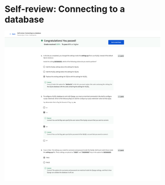 # Self-review: Connecting to a database

![screencapture-coursera-org-learn-django-web-framework-quiz-T2mHa-self-review-connecting-to-a-database-view-attempt-2023-02-12-10_36_25.png](Self-review%20Connecting%20to%20a%20database%20ba8ab973356a44d39f021660bba32e6d/screencapture-coursera-org-learn-django-web-framework-quiz-T2mHa-self-review-connecting-to-a-database-view-attempt-2023-02-12-10_36_25.png)